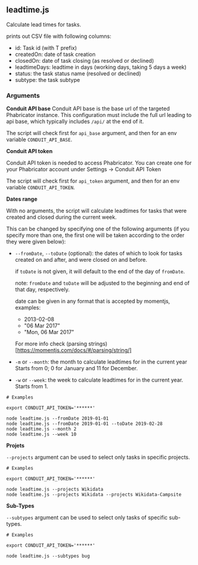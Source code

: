 ## leadtime.js

Calculate lead times for tasks.

prints out CSV file with following columns:
- id: Task id (with T prefix)
- createdOn: date of task creation
- closedOn: date of task closing (as resolved or declined)
- leadtimeDays: leadtime in days (working days, taking 5 days a week)
- status: the task status name (resolved or declined)
- subtype: the task subtype

### Arguments

**Conduit API base**
Conduit API base is the base url of the targeted Phabricator instance.
This configuration must include the full url leading to api base, which typically
includes `/api/` at the end of it.

The script will check first for `api_base` argument, and then for an
env variable `CONDUIT_API_BASE`.

**Conduit API token**

Conduit API token is needed to access Phabricator. You can create one for your
Phabricator account under Settings -> Conduit API Token

The script will check first for `api_token` argument, and then for an
env variable `CONDUIT_API_TOKEN`.

**Dates range**

With no arguments, the script will calculate leadtimes for tasks
that were created and closed during the current week.

This can be changed by specifying one of the following arguments
(if you specify more than one, the first one will be taken according to
the order they were given below):

* `--fromDate`, `--toDate` (optional): the dates of which to look for tasks
  created on and after, and were closed on and before.

  if `toDate` is not given, it will default to the end of the day of
  `fromDate`.

  note: `fromDate` and `toDate` will be adjusted to the beginning and end
  of that day, respectively.

  date can be given in any format that is accepted by momentjs, examples:
  - 2013-02-08
  - "06 Mar 2017"
  - "Mon, 06 Mar 2017"

  For more info
  check (parsing strings)[https://momentjs.com/docs/#/parsing/string/]

* `-m` or `--month`: the month to calculate leadtimes for in the current year
  Starts from 0; 0 for January and 11 for December.

* `-w` or `--week`: the week to calculate leadtimes for in the current year.
  Starts from 1.

``` shell
# Examples

export CONDUIT_API_TOKEN='******'

node leadtime.js --fromDate 2019-01-01
node leadtime.js --fromDate 2019-01-01 --toDate 2019-02-28
node leadtime.js --month 2
node leadtime.js --week 10
```

**Projets**

`--projects` argument can be used to select only tasks in specific projects.

``` shell
# Examples

export CONDUIT_API_TOKEN='******'

node leadtime.js --projects Wikidata
node leadtime.js --projects Wikidata --projects Wikidata-Campsite
```

**Sub-Types**

`--subtypes` argument can be used to select only tasks of specific sub-types.


``` shell
# Examples

export CONDUIT_API_TOKEN='******'

node leadtime.js --subtypes bug
```
